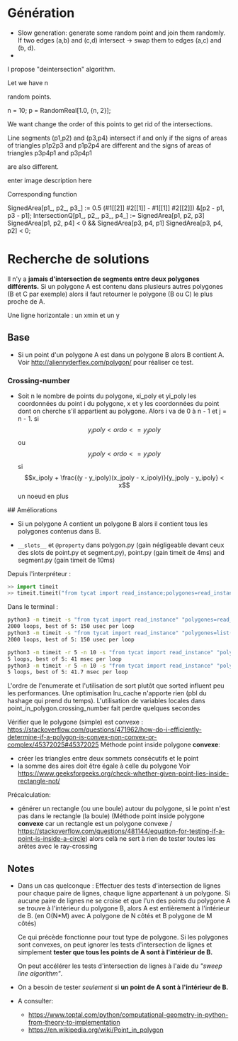 # Génération
- Slow generation: generate some random point and join them randomly. If two edges (a,b) and (c,d) intersect -> swap them to edges (a,c) and (b, d).
-

I propose "deintersection" algorithm.

Let we have n

random points.

n = 10;
p = RandomReal[1.0, {n, 2}];

We want change the order of this points to get rid of the intersections.

Line segments (p1,p2)
and (p3,p4) intersect if and only if the signs of areas of triangles p1p2p3 and p1p2p4 are different and the signs of areas of triangles p3p4p1 and p3p4p1

are also different.

enter image description here

Corresponding function

SignedArea[p1_, p2_, p3_] :=
  0.5 (#1[[2]] #2[[1]] - #1[[1]] #2[[2]]) &[p2 - p1, p3 - p1];
IntersectionQ[p1_, p2_, p3_, p4_] :=
  SignedArea[p1, p2, p3] SignedArea[p1, p2, p4] < 0 &&
   SignedArea[p3, p4, p1] SignedArea[p3, p4, p2] < 0;

# Recherche de solutions

Il n'y a **jamais d'intersection de segments entre deux polygones différents.**
Si un polygone A est contenu dans plusieurs autres polygones (B et C par exemple) alors il faut retourner le polygone (B ou C) le plus proche de A.

Une ligne horizontale : un xmin et un y

## Base
- Si un point d'un polygone A est dans un polygone B alors B contient A. Voir <http://alienryderflex.com/polygon/> pour réaliser ce test.

### Crossing-number
- Soit n le nombre de points du polygone, xi_poly et yi_poly les coordonnées du point i du polygone, x et y les coordonnées du point dont on cherche s'il appartient au polygone. Alors i va de 0 à n - 1 et j = n - 1.
si $$y_ipoly < ordo <= y_jpoly$$ ou $$y_jpoly < ordo <= y_ipoly$$
  si $$x_ipoly + \frac{(y - y_ipoly)(x_jpoly - x_ipoly)}{y_jpoly - y_ipoly} < x$$
    un noeud en plus


## Améliorations
- Si un polygone A contient un polygone B alors il contient tous les polygones contenus dans B.

- `__slots__` et `@property` dans polygon.py (gain négligeable devant ceux des slots de point.py et segment.py), point.py (gain timeit de 4ms) and segment.py (gain timeit de 10ms)

Depuis l'interpréteur :
```python
>> import timeit
>> timeit.timeit("from tycat import read_instance;polygones=read_instance('e3.poly'); sorted_poly = sorted(enumerate(polygones), key=lambda couple: couple[1].absolute_area, reverse=True)")
```
Dans le terminal :
```bash
python3 -m timeit -s "from tycat import read_instance" "polygones=read_instance('e3.poly'); sorted_poly = sorted(enumerate(polygones), key=lambda couple: couple[1].absolute_area, reverse=True)"
2000 loops, best of 5: 150 usec per loop
python3 -m timeit -s "from tycat import read_instance" "polygones=list(enumerate(read_instance('e3.poly'))); polygones.sort(key=lambda couple: couple[1].absolute_area, reverse=True)"
2000 loops, best of 5: 150 usec per loop
```

```bash
python3 -m timeit -r 5 -n 10 -s "from tycat import read_instance" "polygones=list(enumerate(read_instance('generated_from_examples.poly'))); polygones.sort(key=lambda couple: couple[1].absolute_area, reverse=True)"
5 loops, best of 5: 41 msec per loop
python3 -m timeit -r 5 -n 10 -s "from tycat import read_instance" "polygones=read_instance('generated_from_examples.poly'); sorted_poly = sorted(enumerate(polygones), key=lambda couple: couple[1].absolute_area, reverse=True)"
5 loops, best of 5: 41.7 msec per loop
```

L'ordre de l'enumerate et l'utilisation de sort plutôt que sorted influent peu les performances.
Une optimisation lru_cache n'apporte rien (pbl du hashage qui prend du temps).
L'utilisation de variables locales dans point_in_polygon.crossing_number fait perdre quelques secondes

Vérifier que le polygone (simple) est convexe : https://stackoverflow.com/questions/471962/how-do-i-efficiently-determine-if-a-polygon-is-convex-non-convex-or-complex/45372025#45372025
Méthode point inside polygone **convexe**:
 - créer les triangles entre deux sommets consécutifs et le point
 - la somme des aires doit être égale à celle du polygone
Voir https://www.geeksforgeeks.org/check-whether-given-point-lies-inside-rectangle-not/

Précalculation:
 - générer un rectangle (ou une boule) autour du polygone, si le point n'est pas dans le rectangle (la boule) (Méthode point inside polygone **convexe** car un rectangle est un polygone convexe / https://stackoverflow.com/questions/481144/equation-for-testing-if-a-point-is-inside-a-circle) alors celà ne sert à rien de tester toutes les arêtes avec le ray-crossing

## Notes
- Dans un cas quelconque :
  Effectuer des tests d'intersection de lignes pour chaque paire de lignes, chaque ligne appartenant à un polygone. Si aucune paire de lignes ne se croise et que l'un des points du polygone A se trouve à l'intérieur du polygone B, alors A est entièrement à l'intérieur de B. (en O(N*M) avec A polygone de N côtés et B polygone de M côtés)

  Ce qui précède fonctionne pour tout type de polygone. Si les polygones sont convexes, on peut ignorer les tests d'intersection de lignes et simplement **tester que tous les points de A sont à l'intérieur de B.**

  On peut accélérer les tests d'intersection de lignes à l'aide du *"sweep line algorithm"*.
- On a besoin de tester *seulement* si **un point de A sont à l'intérieur de B.**

- A consulter:
  - https://www.toptal.com/python/computational-geometry-in-python-from-theory-to-implementation
  - https://en.wikipedia.org/wiki/Point_in_polygon
